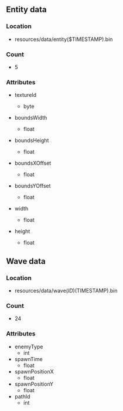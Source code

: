 

## Entity data
### Location 
* resources/data/entity($TIMESTAMP).bin
### Count 
* 5
### Attributes
* textureId 
  * byte
* boundsWidth
  * float 
   
* boundsHeight
    * float 

* boundsXOffset
    * float 

* boundsYOffset
    * float 
* width
    * float 
* height 
    * float
## Wave data

### Location
* resources/data/wave($ID)($TIMESTAMP).bin
### Count
* 24
### Attributes
* enemyType
  * int
* spawnTime
  * float 
* spawnPositionX
  * float 
* spawnPositionY
  * float 
* pathId
  * int 